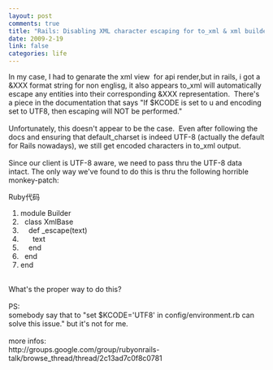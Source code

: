 ```yaml
--- 
layout: post
comments: true
title: "Rails: Disabling XML character escaping for to_xml & xml builder"
date: 2009-2-19
link: false
categories: life
---
```

<p>In my case, I had to genarate the xml view&nbsp; for api render,but in rails, i got a &amp;XXX format string for non englisg, it also appears to_xml will automatically escape any entities into their corresponding &amp;XXX representation.&nbsp; There's a piece in the documentation that says &quot;If $KCODE is set to u and encoding set to UTF8, then escaping will NOT be performed.&quot;<br />
<br />
Unfortunately, this doesn't appear to be the case.&nbsp; Even after following the docs and ensuring that default_charset is indeed UTF-8 (actually the default for Rails nowadays), we still get encoded characters in to_xml output.<br />
<br />
Since our client is UTF-8 aware, we need to pass thru the UTF-8 data intact. The only way we've found to do this is thru the following horrible monkey-patch:</p>
<div class="codeText">
<div class="codeHead">Ruby代码</div>
<ol class="dp-rb" start="1">
    <li class="alt"><span><span class="keyword">module</span><span>&nbsp;Builder&nbsp;&nbsp;</span></span></li>
    <li class=""><span>&nbsp;&nbsp;<span class="keyword">class</span><span>&nbsp;XmlBase&nbsp;&nbsp;</span></span></li>
    <li class="alt"><span>&nbsp;&nbsp;&nbsp;&nbsp;<span class="keyword">def</span><span>&nbsp;_escape(text)&nbsp;&nbsp;</span></span></li>
    <li class=""><span>&nbsp;&nbsp;&nbsp;&nbsp;&nbsp;&nbsp;text&nbsp;&nbsp;</span></li>
    <li class="alt"><span>&nbsp;&nbsp;&nbsp;&nbsp;<span class="keyword">end</span><span>&nbsp;&nbsp;</span></span></li>
    <li class=""><span>&nbsp;&nbsp;<span class="keyword">end</span><span>&nbsp;&nbsp;</span></span></li>
    <li class="alt"><span><span class="keyword">end</span><span>&nbsp;&nbsp;&nbsp;</span></span></li>
</ol>
</div>
<p><br />
What's the proper way to do this?<br />
<br />
PS:<br />
somebody say that to &quot;set $KCODE='UTF8' in config/environment.rb can solve this issue.&quot; but it's not for me.<br />
<br />
more infos:<br />
http://groups.google.com/group/rubyonrails-talk/browse_thread/thread/2c13ad7c0f8c0781</p>
<p>&nbsp;</p>

